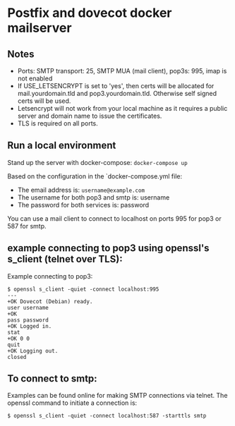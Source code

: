 # Postfix and dovecot docker mailserver

## Notes

* Ports: SMTP transport: 25, SMTP MUA (mail client), pop3s: 995, imap is not enabled
* If USE_LETSENCRYPT is set to 'yes', then certs will be allocated for mail.yourdomain.tld and pop3.yourdomain.tld. Otherwise self signed certs will be used.
* Letsencrypt will not work from your local machine as it requires a public server and domain name to issue the certificates.
* TLS is required on all ports.  

## Run a local environment

Stand up the server with docker-compose: `docker-compose up`

Based on the configuration in the `docker-compose.yml file:

* The email address is: `username@example.com`  
* The username for both pop3 and smtp is: username  
* The password for both services is: password  

You can use a mail client to connect to localhost on ports 995 for pop3 or 587 for smtp.

## example connecting to pop3 using openssl's s_client (telnet over TLS):

Example connecting to pop3:

```
$ openssl s_client -quiet -connect localhost:995 
---
+OK Dovecot (Debian) ready.
user username
+OK
pass password
+OK Logged in.
stat
+OK 0 0
quit
+OK Logging out.
closed 
```

## To connect to smtp:

Examples can be found online for making SMTP connections via telnet. The openssl command to initiate a connection is:

`$ openssl s_client -quiet -connect localhost:587 -starttls smtp`




